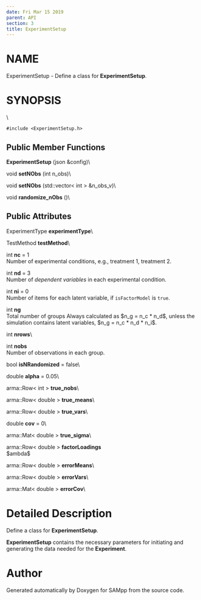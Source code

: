 ```yaml
---
date: Fri Mar 15 2019
parent: API
section: 3
title: ExperimentSetup
---
```


NAME
====

ExperimentSetup - Define a class for **ExperimentSetup**.

SYNOPSIS
========

\

`#include <ExperimentSetup.h>`

Public Member Functions
-----------------------

**ExperimentSetup** (json &config)\

void **setNObs** (int n\_obs)\

void **setNObs** (std::vector\< int \> &n\_obs\_v)\

void **randomize\_nObs** ()\

Public Attributes
-----------------

ExperimentType **experimentType**\

TestMethod **testMethod**\

int **nc** = 1\
Number of experimental conditions, e.g., treatment 1, treatment 2.

int **nd** = 3\
Number of *dependent variables* in each experimental condition.

int **ni** = 0\
Number of items for each latent variable, if `isFactorModel` is `true`.

int **ng**\
Total number of groups Always calculated as \$n\_g = n\_c \* n\_d\$,
unless the simulation contains latent variables, \$n\_g = n\_c \* n\_d
\* n\_i\$.

int **nrows**\

int **nobs**\
Number of observations in each group.

bool **isNRandomized** = false\

double **alpha** = 0.05\

arma::Row\< int \> **true\_nobs**\

arma::Row\< double \> **true\_means**\

arma::Row\< double \> **true\_vars**\

double **cov** = 0\

arma::Mat\< double \> **true\_sigma**\

arma::Row\< double \> **factorLoadings**\
\$ambda\$

arma::Row\< double \> **errorMeans**\

arma::Row\< double \> **errorVars**\

arma::Mat\< double \> **errorCov**\

Detailed Description
====================

Define a class for **ExperimentSetup**.

**ExperimentSetup** contains the necessary parameters for initiating and
generating the data needed for the **Experiment**.

Author
======

Generated automatically by Doxygen for SAMpp from the source code.
